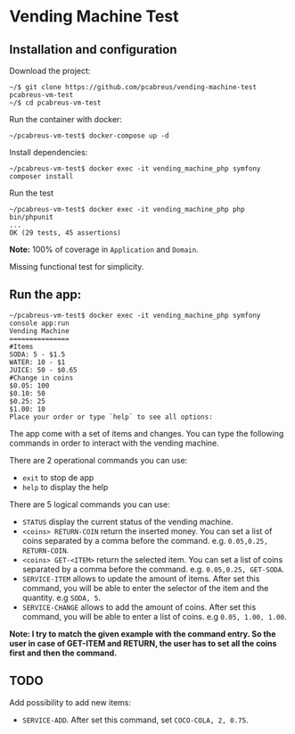 # Vending Machine Test

## Installation and configuration

Download the project:

    ~/$ git clone https://github.com/pcabreus/vending-machine-test pcabreus-vm-test
    ~/$ cd pcabreus-vm-test

Run the container with docker:
    
    ~/pcabreus-vm-test$ docker-compose up -d
    
Install dependencies:

    ~/pcabreus-vm-test$ docker exec -it vending_machine_php symfony composer install
   
Run the test

    ~/pcabreus-vm-test$ docker exec -it vending_machine_php php bin/phpunit
    ...
    OK (29 tests, 45 assertions)

**Note:** 100% of coverage in `Application` and `Domain`.

Missing functional test for simplicity.

## Run the app:

    ~/pcabreus-vm-test$ docker exec -it vending_machine_php symfony console app:run
    Vending Machine
    ===============
    #Items
    SODA: 5 - $1.5
    WATER: 10 - $1
    JUICE: 50 - $0.65
    #Change in coins
    $0.05: 100
    $0.10: 50
    $0.25: 25
    $1.00: 10
    Place your order or type `help` to see all options:
    
The app come with a set of items and changes. You can type the following commands in order to interact with the vending machine.

There are 2 operational commands you can use:

 * `exit` to stop de app
 * `help` to display the help
 
There are 5 logical commands you can use:

 * `STATUS` display the current status of the vending machine.
 * `<coins> RETURN-COIN` return the inserted money. You can set a list of coins separated by a comma before the command. e.g. `0.05,0.25, RETURN-COIN`.
 * `<coins> GET-<ITEM>` return the selected item. You can set a list of coins separated by a comma before the command. e.g. `0.05,0.25, GET-SODA`.
 * `SERVICE-ITEM` allows to update the amount of items. After set this command, you will be able to enter the selector of the item and the quantity. e.g `SODA, 5`.
 * `SERVICE-CHANGE` allows to add the amount of coins. After set this command, you will be able to enter a list of coins. e.g `0.05, 1.00, 1.00`.

**Note: I try to match the given example with the command entry. So the user in case of GET-ITEM and RETURN, the user has to set all the coins first and then the command.**

## TODO

Add possibility to add new items:

  *  `SERVICE-ADD`. After set this command, set `COCO-COLA, 2, 0.75`.
  
  

